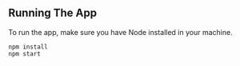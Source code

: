 
## Running The App
To run the app, make sure you have Node installed in your machine.
```
npm install
npm start
```

